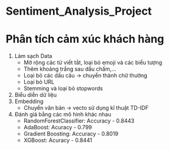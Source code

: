 # Sentiment_Analysis_Project
# Phân tích cảm xúc khách hàng 
1. Làm sạch Data
   - Mở rộng các từ viết tắt, loại bỏ emoji và các biểu tượng
   - Thêm khoảng trắng sau dấu chấm,...
   - Loại bỏ các dấu câu -> chuyển thành chữ thường
   - Loại bỏ URL
   - Stemming và loại bỏ stopwords
2. Biểu diễn dữ liệu
3. Embedding
   - Chuyển văn bản -> vecto sử dụng kĩ thuật TD-IDF
4. Đánh giá bằng các mô hình khác nhau
   - RandomForestClassifier: Accuracy - 0.8443
   - AdaBoost: Acuracy - 0.799
   - Gradient Boosting: Accuracy - 0.8019
   - XGBoost: Acuracy - 0.8441
